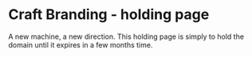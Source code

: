 # Craft Branding - holding page

A new machine, a new direction.  This holding page is simply to hold the domain until it expires in a few months time.
